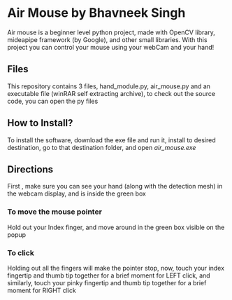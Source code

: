 ﻿# Air Mouse by Bhavneek Singh

Air mouse is a beginner level python project, made with OpenCV library, mideapipe framework (by Google), and other small libraries. With this project you can control your mouse using your webCam and your hand! 

## Files

This repository contains 3 files, hand_module.py, air_mouse.py and an executable file (winRAR self extracting archive), to check out the source code, you can open the py files

## How to Install?

To install the software, download the exe file and run it, install to desired destination, go to that destination folder, and open 
*air_mouse.exe*

## Directions
First , make sure you can see your hand (along with the detection mesh) in the webcam display, and is inside the green box
### To move the mouse pointer
Hold out your Index finger, and move around in the green box visible on the popup
### To click
Holding out all the fingers will make the pointer stop, now, touch your index fingertip and thumb tip together for a brief moment for LEFT click, and similarly, touch your pinky fingertip and thumb tip together for a brief moment for RIGHT click 


